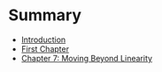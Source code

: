 # Summary

* [Introduction](README.md)
* [First Chapter](chapter1.md)
* [Chapter 7: Moving Beyond Linearity ](chapter-7-moving-beyond-linearity.md)

